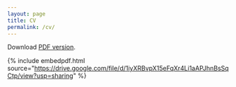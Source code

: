 ```yaml
---
layout: page
title: CV
permalink: /cv/
---
```


Download [PDF version](pdfs/CV_Paraskevopoulos.pdf).

{% include embedpdf.html source="https://drive.google.com/file/d/1iyXRBvpX15eFqXr4Li1aAPJhnBsSqCtp/view?usp=sharing" %}

